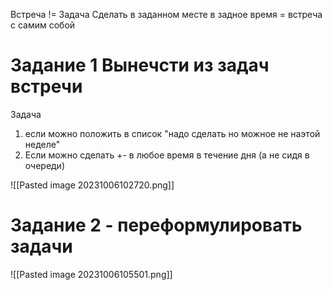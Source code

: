 
Встреча != Задача
Сделать в заданном месте в задное время = встреча с самим собой
# Задание 1 Вынечсти из задач встречи
Задача 
1. если можно положить в список "надо сделать но можное не наэтой неделе"
2. Если можно сделать +- в любое время в течение дня (а не сидя в очереди)

![[Pasted image 20231006102720.png]]


# Задание 2 - переформулировать задачи 

![[Pasted image 20231006105501.png]]
